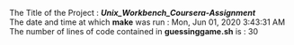 The Title of the Project : ***Unix_Workbench_Coursera-Assignment***  
The date and time at which **make** was run : Mon, Jun 01, 2020  3:43:31 AM  
The number of lines of code contained in **guessinggame.sh** is : 30  
